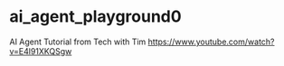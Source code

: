 # ai_agent_playground0
AI Agent Tutorial from Tech with Tim
https://www.youtube.com/watch?v=E4l91XKQSgw